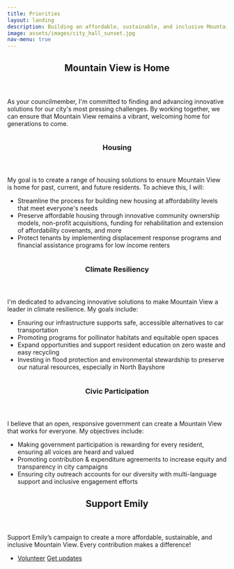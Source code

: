 ```yaml
---
title: Priorities
layout: landing
description: Building an affordable, sustainable, and inclusive Mountain View for All
image: assets/images/city_hall_sunset.jpg
nav-menu: true
---
```


<!-- Main -->
<div id="main">

<!-- One -->
<section id="one">
	<div class="inner">
		<header class="major">
			<h2>Mountain View is Home</h2>
		</header>
		<p>As your councilmember, I'm committed to finding and advancing innovative solutions for our city's most pressing challenges. By working together, we can ensure that Mountain View remains a vibrant, welcoming home for generations to come.</p>
	</div>
</section>

<!-- Two -->
<section id="two" class="spotlights">
	<section>
		<a class="image">
			<img src="{% link assets/images/park-place-bench.jpg %}" alt="" data-position="center center" />
		</a>
		<div class="content">
			<div class="inner">
				<header class="major">
					<h3>Housing</h3>
				</header>
				<p>My goal is to create a range of housing solutions to ensure Mountain View is home for past, current, and future residents. To achieve this, I will: <ul>
					<li>Streamline the process for building new housing at affordability levels that meet everyone's needs</li>
					<li>Preserve affordable housing through innovative community ownership models, non-profit acquisitions,  funding for rehabilitation and extension of affordability covenants, and more </li>
					<li>Protect tenants by implementing displacement response programs  and financial assistance programs for low income renters </li>
				</ul>
				</p>
			</div>
		</div>
	</section>
	<section>
		<a class="image">
			<img src="{% link assets/images/poppy.jpg %}" alt="" data-position="top center" />
		</a>
		<div class="content">
			<div class="inner">
				<header class="major">
					<h3>Climate Resiliency</h3>
				</header>
				<p>I'm dedicated to advancing innovative solutions to make Mountain View a leader in climate resilience. My goals include: <ul>
					<li>Ensuring our infrastructure supports safe, accessible alternatives to car transportation </li>
					<li>Promoting programs for pollinator habitats and equitable open spaces </li>
					<li>Expand opportunities and support resident education on zero waste and easy recycling </li>
					<li>Investing in flood protection and environmental stewardship to preserve our natural resources, especially in North Bayshore </li>
				</ul>
				</p>
			</div>
		</div>
	</section>
	<section>
		<a class="image">
			<img src="{% link assets/images/cityhall.jpg %}" alt="" data-position="25% 25%" />
		</a>
		<div class="content">
			<div class="inner">
				<header class="major">
					<h3>Civic Participation</h3>
				</header>
				<p>I believe that an open, responsive government can create a Mountain View that works for everyone. My objectives include: <ul>
				<li>Making government participation is rewarding for every resident, ensuring all voices are heard and valued </li>
				<li>Promoting contribution & expenditure agreements to increase equity and transparency in city campaigns </li>
				<li>Ensuring city outreach accounts for our diversity with multi-language support and inclusive engagement efforts </li>
				</ul>
				</p>
			</div>
		</div>
	</section>
</section>

<!-- Three -->
<section id="three">
	<div class="inner">
		<header class="major">
			<h2>Support Emily</h2>
		</header>
		<p>Support Emily’s campaign to create a more affordable, sustainable, and inclusive Mountain View. Every contribution makes a difference!</p>
		<ul class="actions">
			<li><a href="../join-us" class="button special next">Volunteer</a>
			<a href="http://eepurl.com/iR35EQ" class="button special next">Get updates</a></li>
		</ul>
	</div>
</section>

</div>
